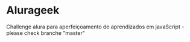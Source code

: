 # Alurageek
Challenge alura para aperfeiçoamento de aprendizados em javaScript - please check branche "master"
